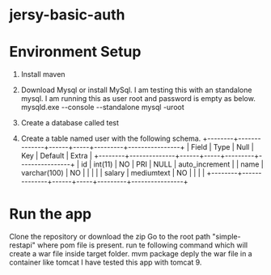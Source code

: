 # jersy-basic-auth

# Environment Setup
1. Install maven
2. Download Mysql or install MySql. I am testing this with an standalone mysql. I am running this as user root and password is empty as below.
    mysqld.exe --console --standalone
    mysql -uroot

3. Create a database called test
4. Create a table named user with the following schema.
  +--------+--------------+------+-----+---------+----------------+
| Field  | Type         | Null | Key | Default | Extra          |
+--------+--------------+------+-----+---------+----------------+
| id     | int(11)      | NO   | PRI | NULL    | auto_increment |
| name   | varchar(100) | NO   |     |         |                |
| salary | mediumtext   | NO   |     |         |                |
+--------+--------------+------+-----+---------+----------------+

# Run the app
Clone the repository or download the zip
Go to the root path "simple-restapi" where pom file is present.
run te following command which will create a war file inside target folder.
mvm package
deply the war file in a container like tomcat I have tested this app with tomcat 9.

